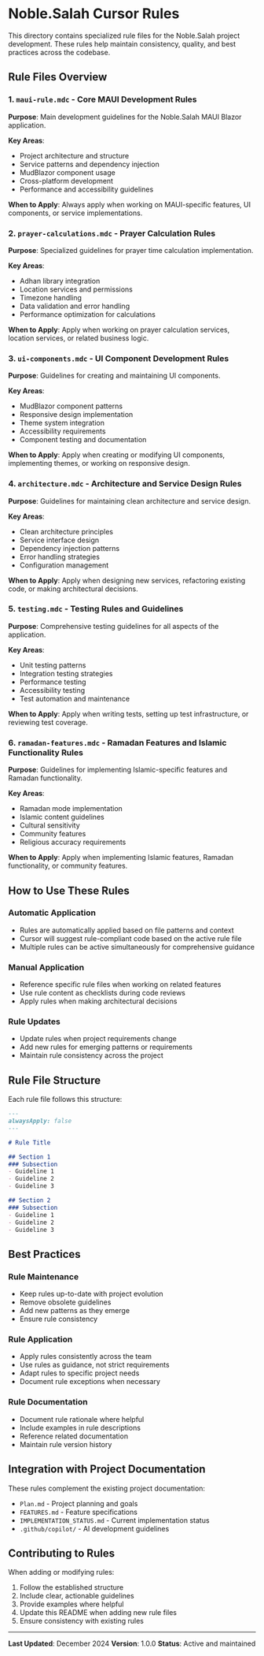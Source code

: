 # Noble.Salah Cursor Rules

This directory contains specialized rule files for the Noble.Salah project development. These rules help maintain consistency, quality, and best practices across the codebase.

## Rule Files Overview

### 1. `maui-rule.mdc` - Core MAUI Development Rules
**Purpose**: Main development guidelines for the Noble.Salah MAUI Blazor application.

**Key Areas**:
- Project architecture and structure
- Service patterns and dependency injection
- MudBlazor component usage
- Cross-platform development
- Performance and accessibility guidelines

**When to Apply**: Always apply when working on MAUI-specific features, UI components, or service implementations.

### 2. `prayer-calculations.mdc` - Prayer Calculation Rules
**Purpose**: Specialized guidelines for prayer time calculation implementation.

**Key Areas**:
- Adhan library integration
- Location services and permissions
- Timezone handling
- Data validation and error handling
- Performance optimization for calculations

**When to Apply**: Apply when working on prayer calculation services, location services, or related business logic.

### 3. `ui-components.mdc` - UI Component Development Rules
**Purpose**: Guidelines for creating and maintaining UI components.

**Key Areas**:
- MudBlazor component patterns
- Responsive design implementation
- Theme system integration
- Accessibility requirements
- Component testing and documentation

**When to Apply**: Apply when creating or modifying UI components, implementing themes, or working on responsive design.

### 4. `architecture.mdc` - Architecture and Service Design Rules
**Purpose**: Guidelines for maintaining clean architecture and service design.

**Key Areas**:
- Clean architecture principles
- Service interface design
- Dependency injection patterns
- Error handling strategies
- Configuration management

**When to Apply**: Apply when designing new services, refactoring existing code, or making architectural decisions.

### 5. `testing.mdc` - Testing Rules and Guidelines
**Purpose**: Comprehensive testing guidelines for all aspects of the application.

**Key Areas**:
- Unit testing patterns
- Integration testing strategies
- Performance testing
- Accessibility testing
- Test automation and maintenance

**When to Apply**: Apply when writing tests, setting up test infrastructure, or reviewing test coverage.

### 6. `ramadan-features.mdc` - Ramadan Features and Islamic Functionality Rules
**Purpose**: Guidelines for implementing Islamic-specific features and Ramadan functionality.

**Key Areas**:
- Ramadan mode implementation
- Islamic content guidelines
- Cultural sensitivity
- Community features
- Religious accuracy requirements

**When to Apply**: Apply when implementing Islamic features, Ramadan functionality, or community features.

## How to Use These Rules

### Automatic Application
- Rules are automatically applied based on file patterns and context
- Cursor will suggest rule-compliant code based on the active rule file
- Multiple rules can be active simultaneously for comprehensive guidance

### Manual Application
- Reference specific rule files when working on related features
- Use rule content as checklists during code reviews
- Apply rules when making architectural decisions

### Rule Updates
- Update rules when project requirements change
- Add new rules for emerging patterns or requirements
- Maintain rule consistency across the project

## Rule File Structure

Each rule file follows this structure:
```markdown
---
alwaysApply: false
---

# Rule Title

## Section 1
### Subsection
- Guideline 1
- Guideline 2
- Guideline 3

## Section 2
### Subsection
- Guideline 1
- Guideline 2
- Guideline 3
```

## Best Practices

### Rule Maintenance
- Keep rules up-to-date with project evolution
- Remove obsolete guidelines
- Add new patterns as they emerge
- Ensure rule consistency

### Rule Application
- Apply rules consistently across the team
- Use rules as guidance, not strict requirements
- Adapt rules to specific project needs
- Document rule exceptions when necessary

### Rule Documentation
- Document rule rationale where helpful
- Include examples in rule descriptions
- Reference related documentation
- Maintain rule version history

## Integration with Project Documentation

These rules complement the existing project documentation:
- `Plan.md` - Project planning and goals
- `FEATURES.md` - Feature specifications
- `IMPLEMENTATION_STATUS.md` - Current implementation status
- `.github/copilot/` - AI development guidelines

## Contributing to Rules

When adding or modifying rules:
1. Follow the established structure
2. Include clear, actionable guidelines
3. Provide examples where helpful
4. Update this README when adding new rule files
5. Ensure consistency with existing rules

---

**Last Updated**: December 2024
**Version**: 1.0.0
**Status**: Active and maintained
